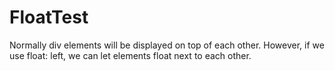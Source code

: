 # FloatTest

Normally div elements will be displayed on top of each other. However, if we use float: left, we can let elements float next to each other.


